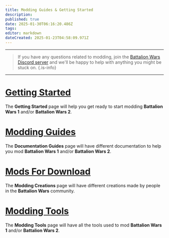 ```yaml
---
title: Modding Guides & Getting Started
description: 
published: true
date: 2025-01-30T06:16:20.486Z
tags: 
editor: markdown
dateCreated: 2025-01-23T04:58:09.971Z
---
```


---

> If you have any questions related to modding, join the [Battalion Wars Discord server](https://discord.gg/aPvrTsDARJ)  and we'll be happy to help with anything you might be stuck on.
{.is-info}

---

# [Getting Started](/en/home/Modding-Guides-and-Getting-Started/Getting-Started)

The **Getting Started** page will help you get ready to start modding **Battalion Wars 1** and/or **Battalion Wars 2**.

# [Modding Guides](/en/home/Modding-Guides-and-Getting-Started/Modding-Guides)

The **Documentation Guides** page will have different documentation to help you mod **Battalion Wars 1** and/or **Battalion Wars 2**.

# [Mods For Download](/en/home/Modding-Guides-and-Getting-Started/Mods-for-Download)

The **Modding Creations** page will have different creations made by people in the **Battalion Wars** community.

# [Modding Tools](/en/home/Modding-Guides-and-Getting-Started/Modding-Tools)

The **Modding Tools** page will have all the tools used to mod **Battalion Wars 1** and/or **Battalion Wars 2**.















